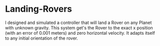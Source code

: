 # Landing-Rovers
I designed and simulated a controller that will land a Rover on any Planet with unknown gravity. This system get's the Rover to the exact x position (with an error of 0.001 meters) and zero horizontal velocity. It adapts itself to any initial orientation of the rover.
